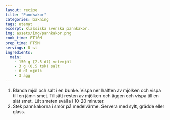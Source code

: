 ```yaml
---
layout: recipe
title: "Pannkakor"
categories: bakning
tags: utemat
excerpt: Klassiska svenska pannkakor.
img: assets/img/pannkakor.png
cook_time: PT10M
prep_time: PT5M
servings: 8 st
ingredients:
  main:
    - 150 g (2.5 dl) vetemjöl
    - 3 g (0.5 tsk) salt
    - 6 dl mjölk
    - 3 ägg
---
```


1. Blanda mjöl och salt i en bunke. Vispa ner hälften av mjölken och vispa till
   en jämn smet. Tillsätt resten av mjölken och äggen och vispa till en slät
   smet. Låt smeten svälla i 10-20 minuter.
2. Stek pannkakorna i smör på medelvärme. Servera med sylt, grädde eller glass.
